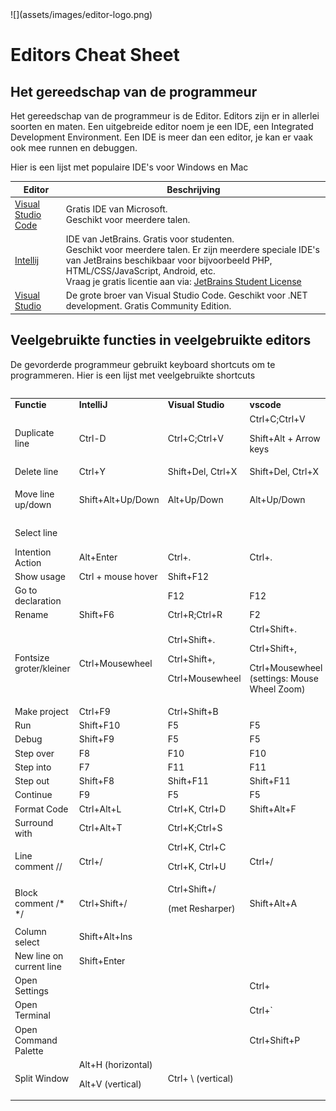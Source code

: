 <div class="sdcs-header" markdown>
  ![](assets/images/editor-logo.png)
</div>


# Editors Cheat Sheet

## Het gereedschap van de programmeur
Het gereedschap van de programmeur is de Editor. Editors zijn er in allerlei soorten en maten. Een uitgebreide editor noem je een IDE, een Integrated Development Environment. Een IDE is meer dan een editor, je kan er vaak ook mee runnen en debuggen.

Hier is een lijst met populaire IDE's voor Windows en Mac

Editor|Beschrijving|
|---|---|
|<a href="https://code.visualstudio.com/download">Visual Studio Code</a>|Gratis IDE van Microsoft.<br>Geschikt voor meerdere talen.|
|<a href="https://www.jetbrains.com/idea/download/?section=windows">Intellij</a>|IDE van JetBrains. Gratis voor studenten.<br>Geschikt voor meerdere talen. Er zijn meerdere speciale IDE's van JetBrains beschikbaar voor bijvoorbeeld PHP, HTML/CSS/JavaScript, Android, etc.<br>Vraag je gratis licentie aan via: <a href="https://www.jetbrains.com/shop/eform/students">JetBrains Student License</a>|
|<a href="https://visualstudio.microsoft.com/free-developer-offers/">Visual Studio</a>|De grote broer van Visual Studio Code. Geschikt voor .NET development. Gratis Community Edition.|


## Veelgebruikte functies in veelgebruikte editors

De gevorderde programmeur gebruikt keyboard shortcuts om te programmeren. Hier is een lijst met veelgebruikte shortcuts

<div style="overflow-x: auto;">
<table>
  <tr>
   <td><strong>Functie</strong>
   </td>
   <td><strong>IntelliJ</strong>
   </td>
   <td><strong>Visual Studio</strong>
   </td>
   <td><strong>vscode</strong>
   </td>
   <td><strong>Sublime</strong>
   </td>
   <td><strong>Xcode (Mac)</strong>
   </td>
   <td><strong>Vim</strong>
   </td>
  </tr>
  <tr>
   <td>Duplicate line
   </td>
   <td>Ctrl-D
   </td>
   <td>Ctrl+C;Ctrl+V
   </td>
   <td>Ctrl+C;Ctrl+V
<p>
Shift+Alt + Arrow keys
   </td>
   <td>Ctrl+Shift+D
   </td>
   <td>
   </td>
   <td>yyp
   </td>
  </tr>
  <tr>
   <td>Delete line
   </td>
   <td>Ctrl+Y
   </td>
   <td>Shift+Del, Ctrl+X
   </td>
   <td>Shift+Del, Ctrl+X
   </td>
   <td>Ctrl+X
   </td>
   <td>cmd+delete
   </td>
   <td>dd
   </td>
  </tr>
  <tr>
   <td>Move line up/down
   </td>
   <td>Shift+Alt+Up/Down
   </td>
   <td>Alt+Up/Down
   </td>
   <td>Alt+Up/Down
   </td>
   <td>Ctrl+Shift+Up/Down
   </td>
   <td>cmd+opt+[/]
   </td>
   <td>ddp
<p>
ddkP
   </td>
  </tr>
  <tr>
   <td>Select line
   </td>
   <td>
   </td>
   <td>
   </td>
   <td>
   </td>
   <td>Ctrl+L
   </td>
   <td>cmd+shift+->
   </td>
   <td>shift + v
   </td>
  </tr>
  <tr>
   <td>Intention Action
   </td>
   <td>Alt+Enter
   </td>
   <td>Ctrl+.
   </td>
   <td>Ctrl+.
   </td>
   <td>
   </td>
   <td>
   </td>
   <td>
   </td>
  </tr>
  <tr>
   <td>Show usage
   </td>
   <td>Ctrl + mouse hover
   </td>
   <td>Shift+F12
   </td>
   <td>
   </td>
   <td>
   </td>
   <td>option+LClick
   </td>
   <td>
   </td>
  </tr>
  <tr>
   <td>Go to declaration
   </td>
   <td>
   </td>
   <td>F12
   </td>
   <td>F12
   </td>
   <td>
   </td>
   <td>
   </td>
   <td>
   </td>
  </tr>
  <tr>
   <td>Rename
   </td>
   <td>Shift+F6
   </td>
   <td>Ctrl+R;Ctrl+R
   </td>
   <td>F2
   </td>
   <td>
   </td>
   <td>
   </td>
   <td>
   </td>
  </tr>
  <tr>
   <td>Fontsize groter/kleiner
   </td>
   <td>Ctrl+Mousewheel
   </td>
   <td>Ctrl+Shift+.
<p>
Ctrl+Shift+,
<p>
Ctrl+Mousewheel
   </td>
   <td>Ctrl+Shift+.
<p>
Ctrl+Shift+,
<p>
Ctrl+Mousewheel (settings: Mouse Wheel Zoom)
   </td>
   <td>Ctrl+= en Ctrl+-
<p>
Ctrl + Mouse Scroll
   </td>
   <td>CMD+ +/-
   </td>
   <td>
   </td>
  </tr>
  <tr>
   <td>Make project
   </td>
   <td>Ctrl+F9
   </td>
   <td>Ctrl+Shift+B
   </td>
   <td>
   </td>
   <td>
   </td>
   <td>cmd+shift+B
   </td>
   <td>
   </td>
  </tr>
  <tr>
   <td>Run
   </td>
   <td>Shift+F10
   </td>
   <td>F5
   </td>
   <td>F5
   </td>
   <td>
   </td>
   <td>cmd+r
   </td>
   <td>
   </td>
  </tr>
  <tr>
   <td>Debug
   </td>
   <td>Shift+F9
   </td>
   <td>F5
   </td>
   <td>F5
   </td>
   <td>
   </td>
   <td>
   </td>
   <td>
   </td>
  </tr>
  <tr>
   <td>Step over
   </td>
   <td>F8
   </td>
   <td>F10
   </td>
   <td>F10
   </td>
   <td>
   </td>
   <td>F6
   </td>
   <td>
   </td>
  </tr>
  <tr>
   <td>Step into
   </td>
   <td>F7
   </td>
   <td>F11
   </td>
   <td>F11
   </td>
   <td>
   </td>
   <td>F7
   </td>
   <td>
   </td>
  </tr>
  <tr>
   <td>Step out
   </td>
   <td>Shift+F8
   </td>
   <td>Shift+F11
   </td>
   <td>Shift+F11
   </td>
   <td>
   </td>
   <td>F8
   </td>
   <td>
   </td>
  </tr>
  <tr>
   <td>Continue
   </td>
   <td>F9
   </td>
   <td>F5
   </td>
   <td>F5
   </td>
   <td>
   </td>
   <td>opt+cmd+Y
   </td>
   <td>
   </td>
  </tr>
  <tr>
   <td>Format Code
   </td>
   <td>Ctrl+Alt+L
   </td>
   <td>Ctrl+K, Ctrl+D
   </td>
   <td>Shift+Alt+F
   </td>
   <td>
   </td>
   <td>
   </td>
   <td>
   </td>
  </tr>
  <tr>
   <td>Surround with
   </td>
   <td>Ctrl+Alt+T
   </td>
   <td>Ctrl+K;Ctrl+S
   </td>
   <td>
   </td>
   <td>
   </td>
   <td>
   </td>
   <td>
   </td>
  </tr>
  <tr>
   <td>Line comment //
   </td>
   <td>Ctrl+/
   </td>
   <td>Ctrl+K, Ctrl+C
<p>
Ctrl+K, Ctrl+U
   </td>
   <td>Ctrl+/
   </td>
   <td>Ctrl+/
   </td>
   <td>cmd+/
   </td>
   <td>
   </td>
  </tr>
  <tr>
   <td>Block comment /*  */
   </td>
   <td>Ctrl+Shift+/
   </td>
   <td>Ctrl+Shift+/ 
<p>
(met Resharper)
   </td>
   <td>Shift+Alt+A
   </td>
   <td>Ctrl+Shift+/
   </td>
   <td>-
   </td>
   <td>
   </td>
  </tr>
  <tr>
   <td>Column select
   </td>
   <td>Shift+Alt+Ins
   </td>
   <td>
   </td>
   <td>
   </td>
   <td>
   </td>
   <td>
   </td>
   <td>
   </td>
  </tr>
  <tr>
   <td>New line on current line
   </td>
   <td>Shift+Enter
   </td>
   <td>
   </td>
   <td>
   </td>
   <td>
   </td>
   <td>
   </td>
   <td>
   </td>
  </tr>
  <tr>
   <td>Open Settings
   </td>
   <td>
   </td>
   <td>
   </td>
   <td>Ctrl+
   </td>
   <td>
   </td>
   <td>
   </td>
   <td>
   </td>
  </tr>
  <tr>
   <td>Open Terminal
   </td>
   <td>
   </td>
   <td>
   </td>
   <td>Ctrl+`
   </td>
   <td>
   </td>
   <td>
   </td>
   <td>
   </td>
  </tr>
  <tr>
   <td>Open Command Palette
   </td>
   <td>
   </td>
   <td>
   </td>
   <td>Ctrl+Shift+P
   </td>
   <td>
   </td>
   <td>
   </td>
   <td>
   </td>
  </tr>
  <tr>
   <td>Split Window
   </td>
   <td>Alt+H (horizontal)
<p>
Alt+V (vertical)
   </td>
   <td>Ctrl+ \ (vertical)
   </td>
   <td>
   </td>
   <td>
   </td>
   <td>
   </td>
   <td>
   </td>
  </tr>
</table>
</div>